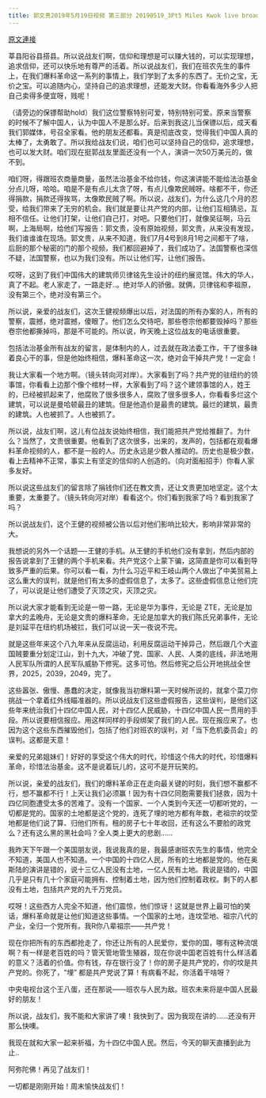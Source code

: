 ```yaml
---
title: 郭文贵2019年5月19日视频 第三部分 20190519_3Pt5 Miles Kwok live broadcast on Hudson River.
---
```


[原文連接](https://gnews.org/ThreadView/53482626)

莘县阳谷县搭县。所以说战友们啊，信仰和理想是可以赚大钱的，可以实现理想，追求信仰，还可以快乐地有尊严的活着。所以说战友们，我们在班农先生的事件上，在我们爆料革命这一系列的事情上，我们学到了太多的东西了。无价之宝，无价之宝。可以追随内心，坚持自己的追求理想，还能发大财。你看看海外多少人把自己卖得多便宜呀，贱呢！ 


（请旁边的保镖帮助hold）我们这位警察特别可爱，特别特别可爱。原来当警察的时候不了解中国人，认为中国人不是那么好。后来到我这儿当保镖以后，成天看我们郭媒体，号召全家看。他的朋友还都看。真是彻底改变，觉得我们中国人真的太棒了，太勇敢了。所以我给战友们说，咱们也可以坚持自己的信仰，追求理想，也可以发大财。咱们现在挺郭战友里面还没有一个人，演讲一次50万美元的，做不到。 


咱们呀，得跟班农商量商量，虽然法治基金不给你钱，你这演讲能不能给法治基金分点儿呀，哈哈。咱是不是有点儿太贪了呀，有点儿像欺民贼呀。啥都不干，你还得捐款，捐款还得挨骂，太像欺民贼了啊。所以说，战友们，为什么这几个月的忍受，给我们带来了无穷的机会。我们就是要让共产党的内部，让他们互相猜忌，互相不信任。让他们打架，让他们自己打，对吧。只要他们打，就像吴征啊，马云啊，上海局啊，给他们写报告：郭文贵，没有原始视频，郭文贵，从来没有发现，我们谁谁谁在现场。郭文贵，从来不知道，我们7月4号到8月1号之间都干了啥，后厨的那个秘密的门的那个视频，我们都回避掉了，我们成功了。法国警察也深信不疑，法国警察，也以为我们没有。所以让他们写，让他们报告。 


哎呀，这到了我们中国伟大的建筑师贝律铭先生设计的纽约展览馆。伟大的华人，真了不起。老人家走了，一路走好..。绝对华人的骄傲。就俩，贝律铭和李祖原，没有第三个，绝对没有第三个。 


所以说，亲爱的战友们，这次王健视频爆出以后，对法国的所有办案的人，所有的警察，震撼，绝对震撼，傻眼了。他们怎么交待吧，那些卷宗他都要毁掉吗？那些卷宗他都撕掉吗，那是不可能的。所以说，昨天晚上这位战友的电话很重要。 


包括法治基金所有战友的留言，是体制内的人，过去就在政法委工作，干了很多昧着良心干的事，但是他始终相信，爆料革命这一次，绝对会干掉共产党！一定会！ 


我让大家看一个地方啊。（镜头转向河对岸）。大家看到了吗？共产党的驻纽约的领事馆，你看看上边那个像个棺材一样，大家看到了吗？这个建领事馆的人，姓王的，已经被抓起来了，他腐败了很多很多人，腐败了很多很多人，你看看多烂这个建筑，可以说是曼哈顿最丑的建筑。但是他造价是最贵的建筑。最烂的建筑，最贵的建筑。人也被抓了。人也被抓了。 


所以说，战友们啊，这儿有位战友说始终相信，我们能把共产党给推翻了。为什么？当然了，文贵很重要。他看到了这次很多，出来的，发声的，包括都在观看爆料革命视频的人，都不是一般的人。历史永远是少数人推动的。历史也是极少数，看上去精神不正常，事实上有坚定的信仰的人创造的。（向对面船招手）你看人家多友好。 


所以说这些战友们的留言除了捐钱你们还在教文贵，还让文贵更加地坚定。这个太重要，太重要了。（镜头转向河对岸）看看这个。你们看到我家了吗？看到我家了吗？ 


所以说战友们，这个王健的视频被公告以后对他们影响比较大，影响非常非常的大。 


我想说的另外一个话题—-王健的手机。从王健的手机他们没有拿到，然后内部的报告说拿到了王健的两个手机来看。共产党这个上蒙下骗，这简直是你可以看到导致多严重的后果。你可以看一看，为什么习近平和王岐山两个人做出了中美贸易上这么重大的误判，就是他们有太多的虚假信息了，太多了。这些虚假信息让他们完了，可以说是让他们遭受了灭顶之灾，灭顶之灾。 


所以说大家才能看到无论是一带一路，无论是华为事件，无论是 ZTE，无论是加拿大的孟晚舟，无论是文贵的爆料革命，无论是加拿大的我们陈氏兄弟事件，无论是刘延平在纽约机场被拦，我们可以说一天一夜说不完。 


就是这些年来这个八九年来从反腐运动，利用反腐运动干掉异己，然后跟几个大盗国贼要重分划定江山，到十九大，冲破了党、国家、人民、人类的底线，非法地用人民军队所谓的人民军队威胁下修宪。这多可怕。然后修宪之后公开地挑战全世界，2025，2039，2049，完了。 


这些嚣张、傲慢、愚蠢的决定，就像我当初爆料第一天时候所说的，就拿个菜刀你挑战一个拿着红外线瞄准器的。所以说战友们这些虚假报告，这些误判，是他们这些年来统治我们十四亿中国人民，对十四亿人民威胁，十四亿中国人民一贯用的手段。所以说要相信报应。用这样同样的手段绑架了我们的人民。现在报应来了。也因为这个这些东西摧毁他们，包括了他们对班农的误判，对「当下危机委员会」的误判。这都是天意！ 


亲爱的兄弟姐妹们！好好的享受这个伟大的时代，珍惜这个伟大的时代，珍惜爆料革命，珍惜法治基金。这不是说着玩儿的，这可不是开玩笑的。 


所以说，亲爱的战友们，我们的爆料革命正在走向最关键的时刻，我们想不赢都不行，想不赢都不行！上天让我们必须赢！因为有十四亿同胞需要我们拯救，因为十四亿同胞遭受太多的苦难了。没有一个国家、一个人类到今天还一切都听党的，一切都是党的。国家的土地都是这个党的，连死了埋的地方都有年数，老祖宗的坟茔地都是他们说了算、归他们所有。租的房子七十年收回，还有这么不要脸的政党么？还有这么黑的黑社会吗？全人类上更大的悲剧…… 


我昨天下午跟一个美国朋友说，我说我真的是，我最感谢班农先生的事情，他完全不知道，美国人也不知道。一个中国的十四亿人民，所有的土地都是党的。他在奥斯陆的演讲是错的，说十三亿人民没有土地，一亿人民有土地。我说是错的，中国几乎是只有几十个家庭可能拥有、控制着土地，因为他们控制着政权。剩下的人都没有土地，包括共产党的九千万党员。 


哎呀！这些西方人完全不知道，他们震惊，他们惊讶！这就是世界上最可怕的笑话，爆料革命就是让他们知道这些事情。一个国家的土地，连坟茔地、祖宗八代的产业，全归一个党所有。我R你八辈祖宗——共产党！ 


现在你把所有的东西都抢走了，你还让所有的人民爱你，爱你的国，哪有这种流氓啊？有一样是老百姓的吗？管天管地管生殖器，现在你说中国老百姓有什么样活着的意义？活着的价值。你有钱，存在银行没了！你的房子是共产党的，你的坟是共产党的。你死了，“埋” 都是共产党说了算！有病看不起，你活着干啥呀？ 


中央电视台这个王八蛋，还在那说——班农与人民为敌。班农未来将是中国人民最好的朋友！ 


所以说，战友们，我不能和大家讲了噢！我快到了。因为我现在讲的……还没有开那么快噢。 


我现在就和大家一起来祈福，为十四亿中国人民。然后，今天的聊天直播到此为止.. 


阿弥陀佛！再见了战友们！ 


一切都是刚刚开始！周末愉快战友们！
